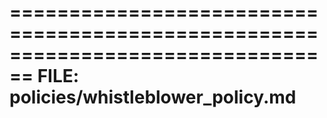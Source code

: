 
================================================================================
FILE: policies/whistleblower_policy.md
================================================================================

